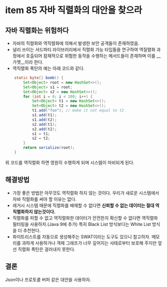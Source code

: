 # item 85 자바 직렬화의 대안을 찾으라

## 자바 직렬화는 위험하다

- 자바의 직렬화와 역직렬화에 의해서 발생한 보안 공격들이 존재하였음. 
- 널리 쓰이는 서드파티 라이브러리에서 직렬화 가능 타입들을 연구하여 역질렬화 과정에서 호출되어 잠재적으로 위험한 동작을 수행하는 메서드들이 존재하며 이를 __가젯__이라 한다.
- 역직렬화 폭탄의 예는 아래 코드와 같다.

```java
    static byte[] bomb() {
        Set<Object> root = new HashSet<>();
        Set<Object> s1 = root;
        Set<Object> s2 = new HashSet<>();
        for (int i = 0; i < 100; i++) {
            Set<Object> t1 = new HashSet<>();
            Set<Object> t2 = new HashSet<>();
            t1.add("foo"); // make it not equal to t2
            s1.add(t1);
            s1.add(t2);
            s2.add(t1);
            s2.add(t2);
            s1 = t1;
            s2 = t2;
        }
        return serialize(root);
    }
```

 위 코드를 역직렬화 하면 영원히 수행하게 되며 시스템이 마비되게 된다.



## 해결방법

- 가장 좋은 방법은 아무것도 역직렬화 하지 않는 것이다. 우리가 새로운 시스템에서 자바 직렬화를 써야 할 이유는 없다.
- 레거시 시스템 때문에 직렬화를 배재할 수 없다면 __신뢰할 수 없는 데이터는 절대 역직렬화하지 않는것이다.__
- 직렬화를 피할 수 없고 역직렬화한 데이터가 안전한지 확신할 수 없다면 역직렬화 필터링을 사용하자.(Java 9에 추가)
  특히 Black List 방식보다는 White List 방식을 더 추천한다.
- 화이트리스트를 자동으로 생성해주는 SWAT이라는 도구도 있으니 참고하자. 메모리를 과하게 사용하거나 객체 그래프가 너무 깊어지는 사태로부터 보호해 주지만 앞선 직렬화 폭탄은 걸러내지 못한다.



## 결론

Json이나 프로토콜 버퍼 같은 대안을 사용하자.
